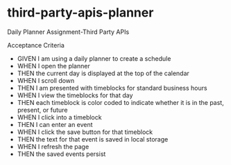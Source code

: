 # third-party-apis-planner
Daily Planner Assignment-Third Party APIs



Acceptance Criteria
<ul>
<li>GIVEN I am using a daily planner to create a schedule</li>
<li>WHEN I open the planner</li>
<li>THEN the current day is displayed at the top of the calendar</li>
<li>WHEN I scroll down</li>
<li>THEN I am presented with timeblocks for standard business hours</li>
<li>WHEN I view the timeblocks for that day</li>
<li>THEN each timeblock is color coded to indicate whether it is in the past, present, or future</li>
<li>WHEN I click into a timeblock</li>
<li>THEN I can enter an event</li>
<li>WHEN I click the save button for that timeblock</li>
<li>THEN the text for that event is saved in local storage</li>
<li>WHEN I refresh the page</li>
<li>THEN the saved events persist</li>
